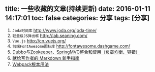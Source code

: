 title: 一些收藏的文章(持续更新)
date: 2016-01-11 14:17:01
toc: false
categories: 分享
tags: [分享]
---

1. `Joda时间库` http://www.joda.org/joda-time/
2. `轻量级JS弹出框` http://lab.seaning.com/
3. `Vue.js` http://cn.vuejs.org/
4. `前端FontAwesome图标库` http://fontawesome.dashgame.com/
5. [Dubbo与Zookeeper、SpringMVC整合和使用（负载均衡、容错）](http://blog.csdn.net/congcong68/article/details/41113239)
6. [献给写作者的 Markdown 新手指南](http://www.jianshu.com/p/q81RER)
7. [Webpack根本用法](http://www.myexception.cn/web/2039222.html)
